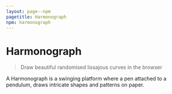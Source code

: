 ```yaml
---
layout: page--npm
pagetitle: Harmonograph
npm: harmonograph
---
```

# Harmonograph

> Draw beautiful randomised lissajous curves in the browser

A Harmonograph is a swinging platform where a pen attached to a pendulum, draws intricate shapes and patterns on paper.
